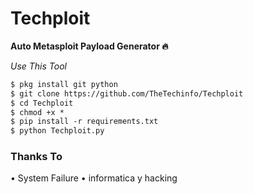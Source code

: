 # Techploit
**Auto Metasploit Payload Generator 🔥**

*Use This Tool*
```markdown
$ pkg install git python
$ git clone https://github.com/TheTechinfo/Techploit
$ cd Techploit
$ chmod +x *
$ pip install -r requirements.txt
$ python Techploit.py
```

### Thanks To 

• System Failure
• informatica y hacking

